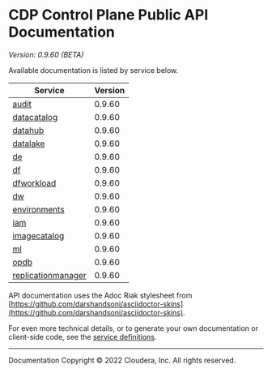# CDP Control Plane Public API Documentation

*Version: 0.9.60 (BETA)*

Available documentation is listed by service below.

| Service | Version |
| --- | --- |
| [audit](./audit/index.html) | 0.9.60 |
| [datacatalog](./datacatalog/index.html) | 0.9.60 |
| [datahub](./datahub/index.html) | 0.9.60 |
| [datalake](./datalake/index.html) | 0.9.60 |
| [de](./de/index.html) | 0.9.60 |
| [df](./df/index.html) | 0.9.60 |
| [dfworkload](./dfworkload/index.html) | 0.9.60 |
| [dw](./dw/index.html) | 0.9.60 |
| [environments](./environments/index.html) | 0.9.60 |
| [iam](./iam/index.html) | 0.9.60 |
| [imagecatalog](./imagecatalog/index.html) | 0.9.60 |
| [ml](./ml/index.html) | 0.9.60 |
| [opdb](./opdb/index.html) | 0.9.60 |
| [replicationmanager](./replicationmanager/index.html) | 0.9.60 |

API documentation uses the Adoc Riak stylesheet from
[https://github.com/darshandsoni/asciidoctor-skins](https://github.com/darshandsoni/asciidoctor-skins).

For even more technical details, or to generate your own documentation or client-side code, see the
[service definitions](swagger/).

----

Documentation Copyright © 2022 Cloudera, Inc. All rights reserved.

